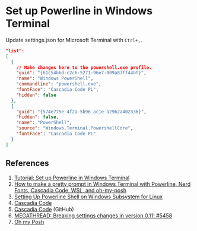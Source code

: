 # Set up Powerline in Windows Terminal

Update settings.json for Microsoft Terminal with `Ctrl+,`.

```json
"list":
[
  {
    // Make changes here to the powershell.exe profile.
    "guid": "{61c54bbd-c2c6-5271-96e7-009a87ff44bf}",
    "name": "Windows PowerShell",
    "commandline": "powershell.exe",
    "fontFace": "Cascadia Code PL",
    "hidden": false
  },
  {
    "guid": "{574e775e-4f2a-5b96-ac1e-a2962a402336}",
    "hidden": false,
    "name": "PowerShell",
    "source": "Windows.Terminal.PowershellCore",
    "fontFace": "Cascadia Code PL"
  }
]
```

## References

1. [Tutorial: Set up Powerline in Windows Terminal](https://docs.microsoft.com/en-us/windows/terminal/tutorials/powerline-setup)
1. [How to make a pretty prompt in Windows Terminal with Powerline, Nerd Fonts, Cascadia Code, WSL, and oh-my-posh](https://www.hanselman.com/blog/how-to-make-a-pretty-prompt-in-windows-terminal-with-powerline-nerd-fonts-cascadia-code-wsl-and-ohmyposh)
1. [Setting Up Powerline Shell on Windows Subsystem for Linux](http://iamnotmyself.com/2017/04/15/setting-up-powerline-shell-on-windows-subsystem-for-linux/)
1. [Cascadia Code](https://docs.microsoft.com/en-us/windows/terminal/cascadia-code)
1. [Cascadia Code](https://github.com/microsoft/cascadia-code) (GitHub)
1. [MEGATHREAD: Breaking settings changes in version 0.11! #5458](https://github.com/microsoft/terminal/issues/5458)
1. [Oh my Posh](https://ohmyposh.dev/)
